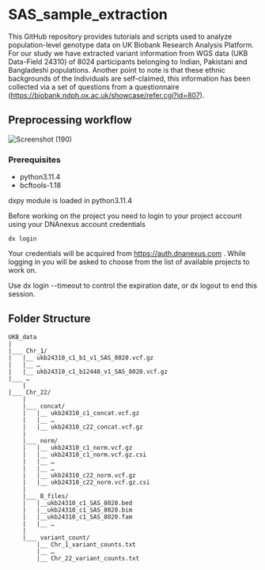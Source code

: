 # SAS_sample_extraction

This GitHub repository provides tutorials and scripts used to analyze population-level genotype data on UK Biobank Research Analysis Platform. For our study we have extracted variant information from WGS data (UKB Data-Field 24310) of 8024 participants belonging to Indian, Pakistani and Bangladeshi populations. Another point to note is that these ethnic backgrounds of the Individuals are self-claimed, this information has been collected via a set of questions from a questionnaire (https://biobank.ndph.ox.ac.uk/showcase/refer.cgi?id=807). 

## Preprocessing workflow

![Screenshot (190)](https://github.com/user-attachments/assets/26433718-8c7d-4a11-8d29-c8bcb4be0b9b)

### Prerequisites
- python3.11.4
- bcftools-1.18

dxpy module is loaded in python3.11.4

Before working on the project you need to login to your project account using your DNAnexus account credentials
```
dx login
```
Your credentials will be acquired from https://auth.dnanexus.com . While logging in you will be asked to choose from the list of available projects to work on.

Use dx login --timeout to control the expiration date, or dx logout to end this session.

## Folder Structure
```
UKB_data
|
|___ Chr_1/
|	|__ ukb24310_c1_b1_v1_SAS_8020.vcf.gz
|	|__ …
|	|__ ukb24310_c1_b12448_v1_SAS_8020.vcf.gz
|___ …
   	| 
|___ Chr_22/
   	|
	|___ concat/
	|	|__ ukb24310_c1_concat.vcf.gz
	|	|__ …
	|	|__ ukb24310_c22_concat.vcf.gz
	|
	|___ norm/
	|	|__ ukb24310_c1_norm.vcf.gz
	|	|__ ukb24310_c1_norm.vcf.gz.csi
	|	|__ …
	|	|__ …
	|	|__ ukb24310_c22_norm.vcf.gz
	|	|__ ukb24310_c22_norm.vcf.gz.csi
	|
	|___ B_files/
	|	|__ukb24310_c1_SAS_8020.bed
	|	|__ukb24310_c1_SAS_8020.bim
	|	|__ukb24310_c1_SAS_8020.fam
	|	|__ …	
	|
	|___ variant_count/
		|__ Chr_1_variant_counts.txt
		|__ …
		|__ Chr_22_variant_counts.txt
```
